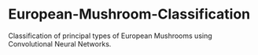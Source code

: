 # European-Mushroom-Classification
Classification of principal types of European Mushrooms using Convolutional Neural Networks.
